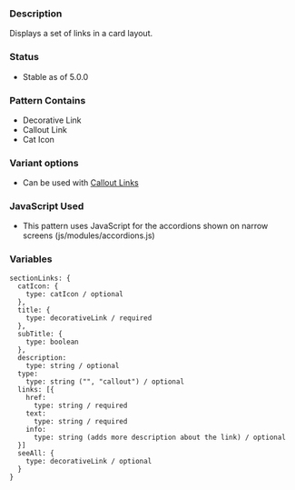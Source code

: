 ### Description
Displays a set of links in a card layout.

### Status
* Stable as of 5.0.0

### Pattern Contains
* Decorative Link
* Callout Link
* Cat Icon

### Variant options
* Can be used with [Callout Links](./?p=molecules-section-links-with-callout-links)

### JavaScript Used
* This pattern uses JavaScript for the accordions shown on narrow screens (js/modules/accordions.js)

### Variables
~~~
sectionLinks: {
  catIcon: { 
    type: catIcon / optional
  },
  title: {
    type: decorativeLink / required
  },
  subTitle: {
    type: boolean
  },
  description:
    type: string / optional
  type:
    type: string ("", "callout") / optional
  links: [{
    href:
      type: string / required
    text:
      type: string / required
    info:
      type: string (adds more description about the link) / optional
  }]
  seeAll: {
    type: decorativeLink / optional
  }
}
~~~
